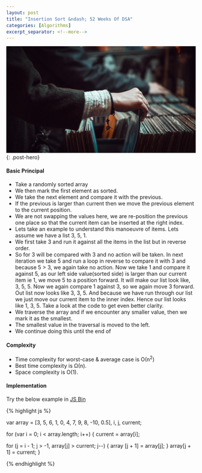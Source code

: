 ```yaml
---
layout: post
title: "Insertion Sort &ndash; 52 Weeks Of DSA"
categories: [Algorithms]
excerpt_separator: <!--more-->
---
```


![Insertion Sort](/public/sorting/insertion-sort-visual.jpg "A lady keeping a document in the drawer"){: .post-hero}
<!--more-->
#### Basic Principal
 * Take a randomly sorted array
 * We then mark the first element as sorted.
 * We take the next element and compare it with the previous.
 * If the previous is larger than current then we move the previous element to the current position.
 * We are not swapping the values here, we are re-position the previous one place so that the current item can be inserted at the right index.
 * Lets take an example to understand this manoeuvre of items. Lets assume we have a list 3, 5, 1. 
 * We first take 3 and run it against all the items in the list but in reverse order. 
 * So for 3 will be compared with 3 and no action will be taken. In next iteration we take 5 and run a loop in reverse to compare it with 3 and because 5 > 3, we again take no action. Now we take 1 and compare it against 5, as our left side value(sorted side) is larger than our current item ie 1, we move 5 to a position forward. It will make our list look like, 3, 5, 5. Now we again compare 1 against 3, so we again move 3 forward. Out list now looks like 3, 3, 5. And because we have run through our list we just move our current item to the inner index. Hence our list looks like 1, 3, 5. Take a look at the code to get even better clarity.
 * We traverse the array and if we encounter any smaller value, then we mark it as the smallest.
 * The smallest value in the traversal is moved to the left.
 * We continue doing this until the end of 

#### Complexity
* Time complexity for worst-case & average case is О(n<sup>2</sup>)
* Best time complexity is Ω(n).
* Space complexity is O(1).

#### Implementation
Try the below example in <a href="http://jsbin.com/gageqim/edit?js,console">JS Bin</a>

{% highlight js %}

var array = [3, 5, 6, 1, 0, 4, 7, 9, 8, -10, 0.5], i, j, current;

for (var i = 0; i < array.length; i++) {
  current = array[i];

  for (j = i - 1; j > -1, array[j] > current; j--) {
    array [j + 1] = array[j];
  }
  array[j + 1] = current;
}

{% endhighlight %}
